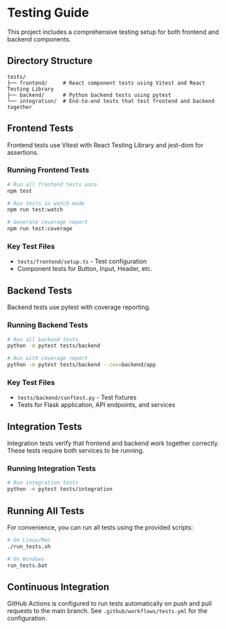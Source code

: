 # Testing Guide

This project includes a comprehensive testing setup for both frontend and backend components.

## Directory Structure

```
tests/
├── frontend/     # React component tests using Vitest and React Testing Library
├── backend/      # Python backend tests using pytest
└── integration/  # End-to-end tests that test frontend and backend together
```

## Frontend Tests

Frontend tests use Vitest with React Testing Library and jest-dom for assertions.

### Running Frontend Tests

```bash
# Run all frontend tests once
npm test

# Run tests in watch mode
npm run test:watch

# Generate coverage report
npm run test:coverage
```

### Key Test Files
- `tests/frontend/setup.ts` - Test configuration
- Component tests for Button, Input, Header, etc.

## Backend Tests

Backend tests use pytest with coverage reporting.

### Running Backend Tests

```bash
# Run all backend tests
python -m pytest tests/backend

# Run with coverage report
python -m pytest tests/backend --cov=backend/app
```

### Key Test Files
- `tests/backend/conftest.py` - Test fixtures
- Tests for Flask application, API endpoints, and services

## Integration Tests

Integration tests verify that frontend and backend work together correctly. These tests require both services to be running.

### Running Integration Tests

```bash
# Run integration tests
python -m pytest tests/integration
```

## Running All Tests

For convenience, you can run all tests using the provided scripts:

```bash
# On Linux/Mac
./run_tests.sh

# On Windows
run_tests.bat
```

## Continuous Integration

GitHub Actions is configured to run tests automatically on push and pull requests to the main branch. See `.github/workflows/tests.yml` for the configuration.
